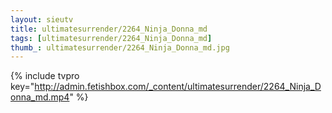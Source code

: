 ```yaml
--- 
layout: sieutv
title: ultimatesurrender/2264_Ninja_Donna_md
tags: [ultimatesurrender/2264_Ninja_Donna_md]
thumb_: ultimatesurrender/2264_Ninja_Donna_md.jpg
---
```

{% include tvpro key="http://admin.fetishbox.com/_content/ultimatesurrender/2264_Ninja_Donna_md.mp4" %} 
